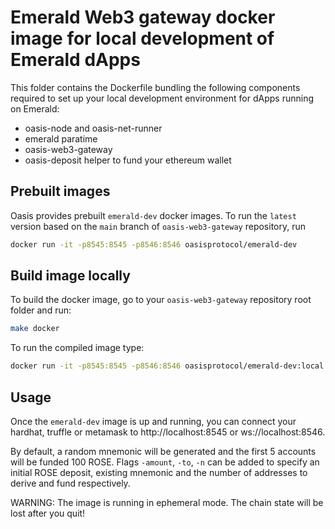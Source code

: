 # Emerald Web3 gateway docker image for local development of Emerald dApps

This folder contains the Dockerfile bundling the following components required to
set up your local development environment for dApps running on Emerald:
- oasis-node and oasis-net-runner
- emerald paratime
- oasis-web3-gateway
- oasis-deposit helper to fund your ethereum wallet

## Prebuilt images

Oasis provides prebuilt `emerald-dev` docker images. To run the `latest` version
based on the `main` branch of `oasis-web3-gateway` repository, run

```sh
docker run -it -p8545:8545 -p8546:8546 oasisprotocol/emerald-dev
```

## Build image locally

To build the docker image, go to your `oasis-web3-gateway` repository root
folder and run:

```sh
make docker
```

To run the compiled image type:

```sh
docker run -it -p8545:8545 -p8546:8546 oasisprotocol/emerald-dev:local
```

## Usage

Once the `emerald-dev` image is up and running, you can connect your hardhat,
truffle or metamask to http://localhost:8545 or ws://localhost:8546.

By default, a random mnemonic will be generated and the first 5 accounts will
be funded 100 ROSE. Flags `-amount`, `-to`, `-n` can be added to specify an
initial ROSE deposit, existing mnemonic and the number of addresses to derive
and fund respectively.

WARNING: The image is running in ephemeral mode. The chain state will be lost
after you quit!
